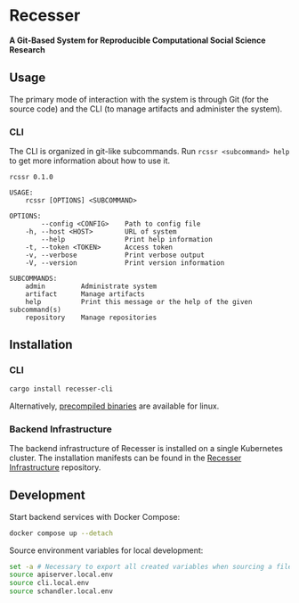 # Recesser

**A Git-Based System for Reproducible Computational Social Science Research**

## Usage

The primary mode of interaction with the system is through Git (for the source code)
and the CLI (to manage artifacts and administer the system).

### CLI

The CLI is organized in git-like subcommands. Run `rcssr <subcommand> help` to get more information
about how to use it.

```
rcssr 0.1.0

USAGE:
    rcssr [OPTIONS] <SUBCOMMAND>

OPTIONS:
        --config <CONFIG>    Path to config file
    -h, --host <HOST>        URL of system
        --help               Print help information
    -t, --token <TOKEN>      Access token
    -v, --verbose            Print verbose output
    -V, --version            Print version information

SUBCOMMANDS:
    admin         Administrate system
    artifact      Manage artifacts
    help          Print this message or the help of the given subcommand(s)
    repository    Manage repositories
```

## Installation

### CLI

```sh
cargo install recesser-cli
```

Alternatively, [precompiled binaries](https://github.com/recesser/recesser/releases) are available
for linux.

### Backend Infrastructure

The backend infrastructure of Recesser is installed on a single Kubernetes cluster. The installation
manifests can be found in the [Recesser Infrastructure](https://github.com/recesser/infrastructure)
repository.

## Development

Start backend services with Docker Compose:

```bash
docker compose up --detach
```

Source environment variables for local development:

```bash
set -a # Necessary to export all created variables when sourcing a file
source apiserver.local.env
source cli.local.env
source schandler.local.env
```